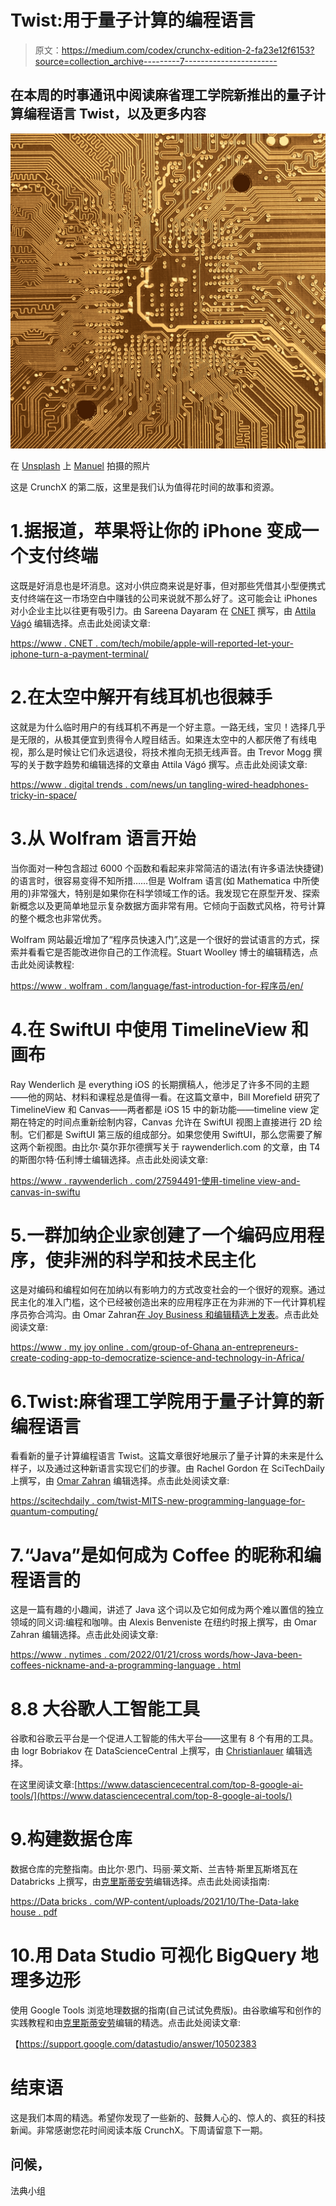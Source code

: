 # Twist:用于量子计算的编程语言

> 原文：<https://medium.com/codex/crunchx-edition-2-fa23e12f6153?source=collection_archive---------7----------------------->

## 在本周的时事通讯中阅读麻省理工学院新推出的量子计算编程语言 Twist，以及更多内容

![](img/c231fb384f7effcd4f886c07de551cbb.png)

在 [Unsplash](https://unsplash.com?utm_source=medium&utm_medium=referral) 上 [Manuel](https://unsplash.com/@manueljota?utm_source=medium&utm_medium=referral) 拍摄的照片

这是 CrunchX 的第二版，这里是我们认为值得花时间的故事和资源。

# 1.据报道，苹果将让你的 iPhone 变成一个支付终端

这既是好消息也是坏消息。这对小供应商来说是好事，但对那些凭借其小型便携式支付终端在这一市场空白中赚钱的公司来说就不那么好了。这可能会让 iPhones 对小企业主比以往更有吸引力。由 Sareena Dayaram 在 [CNET](https://medium.com/u/8a3d61af960e?source=post_page-----fa23e12f6153--------------------------------) 撰写，由 [Attila Vágó](https://medium.com/u/2053aaf853f5?source=post_page-----fa23e12f6153--------------------------------) 编辑选择。点击此处阅读文章:

[https://www . CNET . com/tech/mobile/apple-will-reported-let-your-iphone-turn-a-payment-terminal/](https://www.cnet.com/tech/mobile/apple-will-reportedly-let-your-iphones-turn-into-a-payment-terminal/)

# 2.在太空中解开有线耳机也很棘手

这就是为什么临时用户的有线耳机不再是一个好主意。一路无线，宝贝！选择几乎是无限的，从极其便宜到贵得令人瞠目结舌。如果连太空中的人都厌倦了有线电视，那么是时候让它们永远退役，将技术推向无损无线声音。由 Trevor Mogg 撰写的关于数字趋势和编辑选择的文章由 Attila Vágó 撰写。点击此处阅读文章:

[https://www . digital trends . com/news/un tangling-wired-headphones-tricky-in-space/](https://www.digitaltrends.com/news/untangling-wired-headphones-tricky-in-space/)

# 3.从 Wolfram 语言开始

当你面对一种包含超过 6000 个函数和看起来非常简洁的语法(有许多语法快捷键)的语言时，很容易变得不知所措……但是 Wolfram 语言(如 Mathematica 中所使用的)非常强大，特别是如果你在科学领域工作的话。我发现它在原型开发、探索新概念以及更简单地显示复杂数据方面非常有用。它倾向于函数式风格，符号计算的整个概念也非常优秀。

Wolfram 网站最近增加了“程序员快速入门”,这是一个很好的尝试语言的方式，探索并看看它是否能改进你自己的工作流程。Stuart Woolley 博士的编辑精选，点击此处阅读教程:

[https://www . wolfram . com/language/fast-introduction-for-程序员/en/](https://www.wolfram.com/language/fast-introduction-for-programmers/en/)

# 4.在 SwiftUI 中使用 TimelineView 和画布

Ray Wenderlich 是 everything iOS 的长期撰稿人，他涉足了许多不同的主题——他的网站、材料和课程总是值得一看。在这篇文章中，Bill Morefield 研究了 TimelineView 和 Canvas——两者都是 iOS 15 中的新功能——timeline view 定期在特定的时间点重新绘制内容，Canvas 允许在 SwiftUI 视图上直接进行 2D 绘制。它们都是 SwiftUI 第三版的组成部分。如果您使用 SwiftUI，那么您需要了解这两个新视图。由比尔·莫尔菲尔德撰写关于 raywenderlich.com 的文章，由 T4 的斯图尔特·伍利博士编辑选择。点击此处阅读文章:

[https://www . raywenderlich . com/27594491-使用-timeline view-and-canvas-in-swiftu](https://www.raywenderlich.com/27594491-using-timelineview-and-canvas-in-swiftu)

# 5.一群加纳企业家创建了一个编码应用程序，使非洲的科学和技术民主化

这是对编码和编程如何在加纳以有影响力的方式改变社会的一个很好的观察。通过民主化的准入门槛，这个已经被创造出来的应用程序正在为非洲的下一代计算机程序员弥合鸿沟。由 Omar Zahran[在 Joy Business 和编辑精选上发表](https://medium.com/u/74d56154f1f9?source=post_page-----fa23e12f6153--------------------------------)。点击此处阅读文章:

[https://www . my joy online . com/group-of-Ghana an-entrepreneurs-create-coding-app-to-democratize-science-and-technology-in-Africa/](https://www.myjoyonline.com/group-of-ghanaian-entrepreneurs-create-coding-app-to-democratise-science-and-technology-in-africa/)

# 6.Twist:麻省理工学院用于量子计算的新编程语言

看看新的量子计算编程语言 Twist。这篇文章很好地展示了量子计算的未来是什么样子，以及通过这种新语言实现它们的步骤。由 Rachel Gordon 在 SciTechDaily 上撰写，由 [Omar Zahran](https://medium.com/u/74d56154f1f9?source=post_page-----fa23e12f6153--------------------------------) 编辑选择。点击此处阅读文章:

[https://scitechdaily . com/twist-MITS-new-programming-language-for-quantum-computing/](https://scitechdaily.com/twist-mits-new-programming-language-for-quantum-computing/)

# 7.“Java”是如何成为 Coffee 的昵称和编程语言的

这是一篇有趣的小趣闻，讲述了 Java 这个词以及它如何成为两个难以置信的独立领域的同义词:编程和咖啡。由 Alexis Benveniste 在纽约时报上撰写，由 Omar Zahran 编辑选择。点击此处阅读文章:

[https://www . nytimes . com/2022/01/21/cross words/how-Java-been-coffees-nickname-and-a-programming-language . html](https://www.nytimes.com/2022/01/21/crosswords/how-java-became-coffees-nickname-and-a-programming-language.html)

# 8.8 大谷歌人工智能工具

谷歌和谷歌云平台是一个促进人工智能的伟大平台——这里有 8 个有用的工具。由 Iogr Bobriakov 在 DataScienceCentral 上撰写，由 [Christianlauer](https://medium.com/u/2696f801a31a?source=post_page-----fa23e12f6153--------------------------------) 编辑选择。

在这里阅读文章:[https://www.datasciencecentral.com/top-8-google-ai-tools/](https://www.datasciencecentral.com/top-8-google-ai-tools/)

# 9.构建数据仓库

数据仓库的完整指南。由比尔·恩门、玛丽·莱文斯、兰吉特·斯里瓦斯塔瓦在 Databricks 上撰写，由[克里斯蒂安劳](https://medium.com/u/2696f801a31a?source=post_page-----fa23e12f6153--------------------------------)编辑选择。点击此处阅读指南:

[https://Data bricks . com/WP-content/uploads/2021/10/The-Data-lake house . pdf](https://databricks.com/wp-content/uploads/2021/10/The-Data-Lakehouse.pdf)

# 10.用 Data Studio 可视化 BigQuery 地理多边形

使用 Google Tools 浏览地理数据的指南(自己试试免费版)。由谷歌编写和创作的实践教程和由[克里斯蒂安劳](https://medium.com/u/2696f801a31a?source=post_page-----fa23e12f6153--------------------------------)编辑的精选。点击此处阅读文章:

【https://support.google.com/datastudio/answer/10502383 

# 结束语

这是我们本周的精选。希望你发现了一些新的、鼓舞人心的、惊人的、疯狂的科技新闻。非常感谢您花时间阅读本版 CrunchX。下周请留意下一期。

## 问候，

法典小组